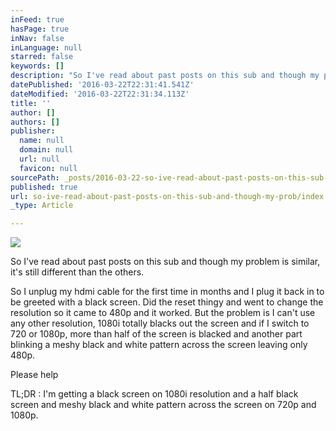 ```yaml
---
inFeed: true
hasPage: true
inNav: false
inLanguage: null
starred: false
keywords: []
description: "So I've read about past posts on this sub and though my problem is similar, it's still different than the others."
datePublished: '2016-03-22T22:31:41.541Z'
dateModified: '2016-03-22T22:31:34.113Z'
title: ''
author: []
authors: []
publisher:
  name: null
  domain: null
  url: null
  favicon: null
sourcePath: _posts/2016-03-22-so-ive-read-about-past-posts-on-this-sub-and-though-my-prob.md
published: true
url: so-ive-read-about-past-posts-on-this-sub-and-though-my-prob/index.html
_type: Article

---
```

![](https://the-grid-user-content.s3-us-west-2.amazonaws.com/cf6f9297-2564-49b6-a33e-0d9b7597d370.jpg)

So I've read about past posts on this sub and though my problem is similar, it's still different than the others.

So I unplug my hdmi cable for the first time in months and I plug it back in to be greeted with a black screen. Did the reset thingy and went to change the resolution so it came to 480p and it worked. But the problem is I can't use any other resolution, 1080i totally blacks out the screen and if I switch to 720 or 1080p, more than half of the screen is blacked and another part blinking a meshy black and white pattern across the screen leaving only 480p.

Please help

TL;DR : I'm getting a black screen on 1080i resolution and a half black screen and meshy black and white pattern across the screen on 720p and 1080p.